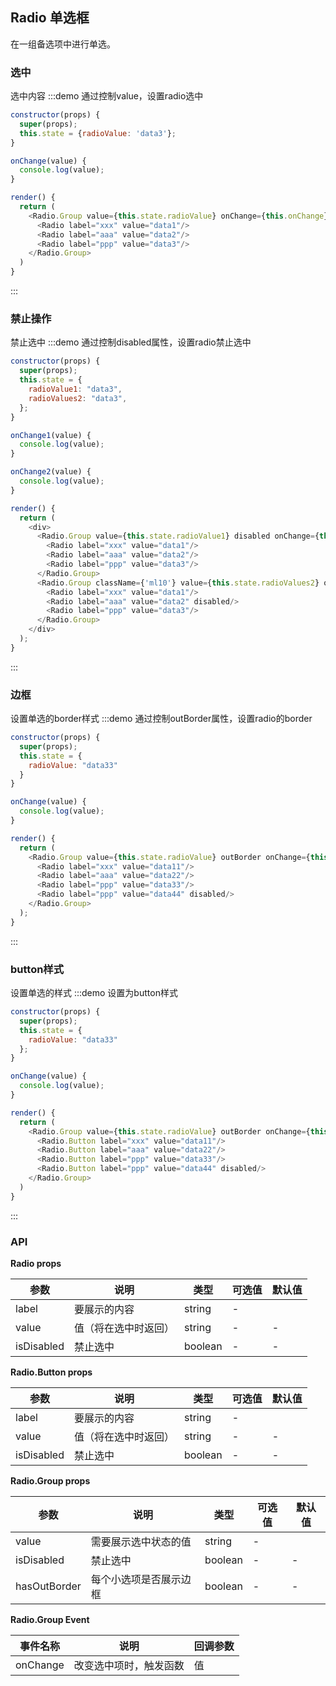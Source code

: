 ## Radio 单选框

在一组备选项中进行单选。


### 选中
选中内容
:::demo 通过控制value，设置radio选中
```js
constructor(props) {
  super(props);
  this.state = {radioValue: 'data3'};
}

onChange(value) {
  console.log(value);
}

render() {
  return (
    <Radio.Group value={this.state.radioValue} onChange={this.onChange}>
      <Radio label="xxx" value="data1"/>
      <Radio label="aaa" value="data2"/>
      <Radio label="ppp" value="data3"/>
    </Radio.Group>
  )
}
```
:::


### 禁止操作
禁止选中
:::demo 通过控制disabled属性，设置radio禁止选中
```js
constructor(props) {
  super(props);
  this.state = {
    radioValue1: "data3",
    radioValues2: "data3",
  };
}

onChange1(value) {
  console.log(value);
}

onChange2(value) {
  console.log(value);
}

render() {
  return (
    <div>
      <Radio.Group value={this.state.radioValue1} disabled onChange={this.onChange1}>
        <Radio label="xxx" value="data1"/>
        <Radio label="aaa" value="data2"/>
        <Radio label="ppp" value="data3"/>
      </Radio.Group>
      <Radio.Group className={'ml10'} value={this.state.radioValues2} onChange={this.onChange2}>
        <Radio label="xxx" value="data1"/>
        <Radio label="aaa" value="data2" disabled/>
        <Radio label="ppp" value="data3"/>
      </Radio.Group>
    </div>
  );
}
```
:::


### 边框
设置单选的border样式
:::demo 通过控制outBorder属性，设置radio的border
```js
constructor(props) {
  super(props);
  this.state = {
    radioValue: "data33"
  }
}

onChange(value) {
  console.log(value);
}

render() {
  return (
    <Radio.Group value={this.state.radioValue} outBorder onChange={this.onChange}>
      <Radio label="xxx" value="data11"/>
      <Radio label="aaa" value="data22"/>
      <Radio label="ppp" value="data33"/>
      <Radio label="ppp" value="data44" disabled/>
    </Radio.Group>
  );
}
```
:::


### button样式
设置单选的样式
:::demo 设置为button样式
```js
constructor(props) {
  super(props);
  this.state = {
    radioValue: "data33"
  };
}

onChange(value) {
  console.log(value);
}

render() {
  return (
    <Radio.Group value={this.state.radioValue} outBorder onChange={this.onChange}>
      <Radio.Button label="xxx" value="data11"/>
      <Radio.Button label="aaa" value="data22"/>
      <Radio.Button label="ppp" value="data33"/>
      <Radio.Button label="ppp" value="data44" disabled/>
    </Radio.Group>
  )
}
```
:::


### API

**Radio props**

| 参数      | 说明          | 类型      | 可选值                           | 默认值  |
|---------- |-------------- |---------- |--------------------------------  |-------- |
| label | 要展示的内容 | string | - |  |
| value | 值（将在选中时返回） | string | - | - |
| isDisabled | 禁止选中 | boolean | - | - |

**Radio.Button props**

| 参数      | 说明          | 类型      | 可选值                           | 默认值  |
|---------- |-------------- |---------- |--------------------------------  |-------- |
| label | 要展示的内容 | string | - |  |
| value | 值（将在选中时返回） | string | - | - |
| isDisabled | 禁止选中 | boolean | - | - |

**Radio.Group props**

| 参数      | 说明          | 类型      | 可选值                           | 默认值  |
|---------- |-------------- |---------- |--------------------------------  |-------- |
| value | 需要展示选中状态的值 | string | - |  |
| isDisabled | 禁止选中 | boolean | - | - |
| hasOutBorder | 每个小选项是否展示边框 | boolean | - | - |

**Radio.Group Event**

| 事件名称 | 说明 | 回调参数 |
|---------- |-------- |---------- |
| onChange | 改变选中项时，触发函数 | 值 |
